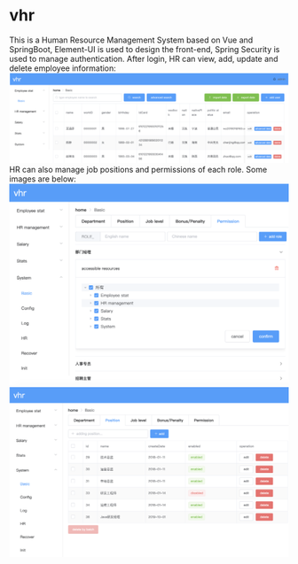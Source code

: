 # vhr
This is a Human Resource Management System based on Vue and SpringBoot, Element-UI is used to design the front-end, Spring Security is used to manage authentication. 
After login, HR can view, add, update and delete employee information:<br>
<img src="https://github.com/robinwhy/vhr/blob/master/imgs/employee_basic.png" alt="employee_info" title="employee_info">
HR can also manage job positions and permissions of each role. Some images are below:<br>
<img src="https://github.com/robinwhy/vhr/blob/master/imgs/permission.png" alt="permission">
<br>
<img src="https://github.com/robinwhy/vhr/blob/master/imgs/positions.png" alt="positions">

